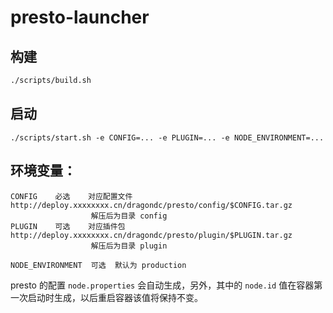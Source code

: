 # presto-launcher

## 构建

```sh
./scripts/build.sh
```

## 启动

```
./scripts/start.sh -e CONFIG=... -e PLUGIN=... -e NODE_ENVIRONMENT=...
```

## 环境变量：

```
CONFIG    必选    对应配置文件 http://deploy.xxxxxxxx.cn/dragondc/presto/config/$CONFIG.tar.gz
                  解压后为目录 config
PLUGIN    可选    对应插件包 http://deploy.xxxxxxxx.cn/dragondc/presto/plugin/$PLUGIN.tar.gz
                  解压后为目录 plugin

NODE_ENVIRONMENT  可选  默认为 production
```

presto 的配置 `node.properties` 会自动生成，另外，其中的 `node.id` 值在容器第一次启动时生成，以后重启容器该值将保持不变。
